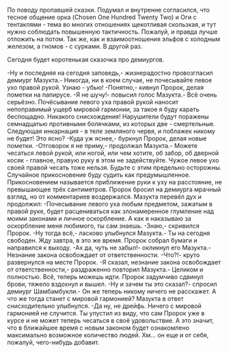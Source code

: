   По поводу пропавшей сказки.
Подумал и внутренне согласился, что тесное общение орка (Chosen One Hundred Twenty Two) и Оги с тентаклями - тема во многих отношениях щекотливая скользкая, и тут нужно соблюдать повышенную тактичность. Пожалуй, и правда лучше отложить на потом. Так же, как и взаимоотношения эльфов с холодным железом, а гномов - с сурками. В другой раз.

Сегодня будет коротенькая сказочка про демиургов.

-Ну и последняя на сегодня заповедь,- жизнерадостно провозгласил демиург Мазукта.- Никогда, ни в коем случае, не почесывайте левое ухо правой рукой. Узнаю - убью!
-Понятно,- кивнул Пророк, делая пометки на папирусе.
-Я не шучу!- повысил голос Мазукта.- Всё очень серьёзно. Почёсывание левого уха правой рукой наносит непоправимый ущерб мировой гармонии, за такое я буду карать беспощадно. Никакого снисхождения! Нарушители будут поражены семнадцатью противными болячками, из которых две - смертельные. Следующая инкарнация - в теле земляного червя, и поблажек никому не будет! Это ясно?
-Куда уж яснее,- буркнул Пророк, делая новые пометки.
-Отговорок я не приму,- продолжал Мазукта.- Можете чесаться левой рукой, или ногой, или чем хотите, об забор, об дверной косяк - главное, правую руку в этом не задействуйте. Чужое левое ухо своей правой чесать тоже нельзя. Будьте с этим предельно осторожны. Случайное прикосновение буду судить как предумышленное. Прикосновением называется приближение руки к уху на расстояние, не превышающее трёх сантиметров.
Пророк бросил на демиурга мрачный взгляд, но от комментариев воздержался.
Мазукта перевёл дух и продолжил:
-Почесывание левого уха любым предметом, зажатым в правой руке, будет расцениваться как злонамеренное глумление над моими законами и личное оскорбление. А как я наказываю за оскорбление меня любимого, ты сам знаешь.
-Знаю,- скривился Пророк.
-Ну тогда всё,- ласково улыбнулся Мазукта.- Ты на сегодня свободен. Жду завтра, в это же время.
Пророк собрал бумаги и направился к выходу.
-Ах да, чуть не забыл!- окликнул его Мазукта.- Незнание закона освобождает от ответственности.
-Что?!- круто развернулся на месте Пророк.
-Я сказал, незнание закона освобождает от ответственности,- раздраженно повторил Мазукта.- Целиком и полностью. Всё, теперь можешь идти.
Пророк задумчиво сдвинул брови, тяжело вздохнул и вышел.
-Ну и зачем ты это сказал?- спросил демиург Шамбамбукли.- Он же теперь никому ничего не расскажет. А что же тогда станет с мировой гармонией?
Мазукта в ответ снисходительно улыбнулся.
-Да ну, не дрейфь. Ничего с мировой гармонией не случится. Ты упустил из виду, что сам Пророк уже в курсе и не может теперь чесаться в своё удовольствие. А это значит, что в ближайшее время с новым законом будет ознакомлено максимально возможное количество людей. Хм... он еще и от себя, пожалуй, чего-нибудь добавит.      